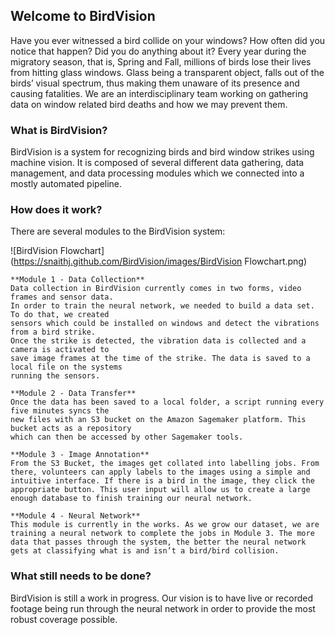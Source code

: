 ## Welcome to BirdVision

Have you ever witnessed a bird collide on your windows? How often did you notice that happen? Did you do anything about it? Every year during the migratory season, that is, Spring and Fall, millions of birds lose their lives from hitting glass windows. Glass being a transparent object, falls out of the birds’ visual spectrum, thus making them unaware of its presence and causing fatalities. We are an interdisciplinary team working on gathering data on window related bird deaths and how we may prevent them. 

### What is BirdVision?

BirdVision is a system for recognizing birds and bird window strikes using machine vision. It is composed of several different data gathering, data management, and data processing modules which we connected into a mostly automated pipeline. 

### How does it work?

There are several modules to the BirdVision system:

![BirdVision Flowchart](https://snaithj.github.com/BirdVision/images/BirdVision Flowchart.png)

```
**Module 1 - Data Collection**
Data collection in BirdVision currently comes in two forms, video frames and sensor data. 
In order to train the neural network, we needed to build a data set. To do that, we created 
sensors which could be installed on windows and detect the vibrations from a bird strike.
Once the strike is detected, the vibration data is collected and a camera is activated to 
save image frames at the time of the strike. The data is saved to a local file on the systems 
running the sensors.
```

```
**Module 2 - Data Transfer**
Once the data has been saved to a local folder, a script running every five minutes syncs the 
new files with an S3 bucket on the Amazon Sagemaker platform. This bucket acts as a repository 
which can then be accessed by other Sagemaker tools.
```

```
**Module 3 - Image Annotation**
From the S3 Bucket, the images get collated into labelling jobs. From there, volunteers can apply labels to the images using a simple and intuitive interface. If there is a bird in the image, they click the appropriate button. This user input will allow us to create a large enough database to finish training our neural network.
```
```
**Module 4 - Neural Network**
This module is currently in the works. As we grow our dataset, we are training a neural network to complete the jobs in Module 3. The more data that passes through the system, the better the neural network gets at classifying what is and isn’t a bird/bird collision.
```

### What still needs to be done?
BirdVision is still a work in progress. Our vision is to have live or recorded footage being run through the neural network in order to provide the most robust coverage possible.
